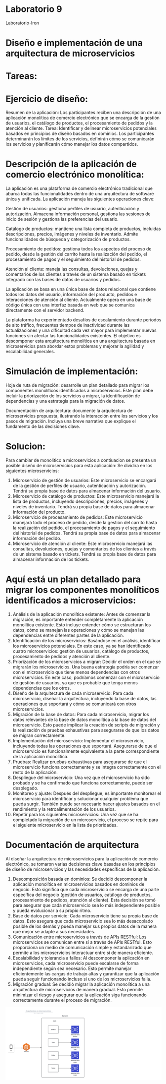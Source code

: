 # Laboratorio 9
Laboratorio-Iron

# Diseño e implementación de una arquitectura de microservicios

# Tareas:

# Ejercicio de diseño:

Resumen de la aplicación: Los participantes reciben una descripción de una aplicación monolítica de comercio electrónico que se encarga de la gestión de usuarios, el catálogo de productos, el procesamiento de pedidos y la atención al cliente.
Tarea: Identificar y delinear microservicios potenciales basados ​​en principios de diseño basados ​​en dominios. Los participantes determinarán los límites de los servicios, definirán cómo se comunicarán los servicios y planificarán cómo manejar los datos compartidos.


# Descripción de la aplicación de comercio electrónico monolítica:
La aplicación es una plataforma de comercio electrónico tradicional que abarca todas las funcionalidades dentro de una arquitectura de software única y unificada. La aplicación maneja las siguientes operaciones clave:

Gestión de usuarios: gestiona perfiles de usuario, autenticación y autorización. Almacena información personal, gestiona las sesiones de inicio de sesión y gestiona las preferencias del usuario.

Catálogo de productos: mantiene una lista completa de productos, incluidas descripciones, precios, imágenes y niveles de inventario. Admite funcionalidades de búsqueda y categorización de productos.

Procesamiento de pedidos: gestiona todos los aspectos del proceso de pedido, desde la gestión del carrito hasta la realización del pedido, el procesamiento de pagos y el seguimiento del historial de pedidos.

Atención al cliente: maneja las consultas, devoluciones, quejas y comentarios de los clientes a través de un sistema basado en tickets integrado con las bases de datos de usuarios y pedidos.

La aplicación se basa en una única base de datos relacional que contiene todos los datos del usuario, información del producto, pedidos e interacciones de atención al cliente. Actualmente opera en una base de código única con una interfaz basada en web que se comunica directamente con el servidor backend.

La plataforma ha experimentado desafíos de escalamiento durante períodos de alto tráfico, frecuentes tiempos de inactividad durante las actualizaciones y una dificultad cada vez mayor para implementar nuevas funciones sin afectar las funcionalidades existentes. El objetivo es descomponer esta arquitectura monolítica en una arquitectura basada en microservicios para abordar estos problemas y mejorar la agilidad y escalabilidad generales.



# Simulación de implementación:

Hoja de ruta de migración: desarrolle un plan detallado para migrar los componentes monolíticos identificados a microservicios. Este plan debe incluir la priorización de los servicios a migrar, la identificación de dependencias y una estrategia para la migración de datos.

Documentación de arquitectura: documente la arquitectura de microservicios propuesta, ilustrando la interacción entre los servicios y los pasos de migración. Incluya una breve narrativa que explique el fundamento de las decisiones clave.

# Solucion:
Para cambiar de monolitico a microservicios a contiuacion se presenta un posible diseño de microservicios para esta aplicación:
Se dividira en los siguientes microservicios: 

1. Microservicio de gestión de usuarios: Este microservicio se encargará de la gestión de perfiles de usuario, autenticación y autorización. Tendrá su propia base de datos para almacenar información del usuario.
2. Microservicio de catálogo de productos: Este microservicio manejará la lista de productos, incluyendo descripciones, precios, imágenes y niveles de inventario. Tendrá su propia base de datos para almacenar información del producto.  
3. Microservicio de procesamiento de pedidos: Este microservicio manejará todo el proceso de pedido, desde la gestión del carrito hasta la realización del pedido, el procesamiento de pagos y el seguimiento del historial de pedidos. Tendrá su propia base de datos para almacenar información del pedido.  
4. Microservicio de atención al cliente: Este microservicio manejará las consultas, devoluciones, quejas y comentarios de los clientes a través de un sistema basado en tickets. Tendrá su propia base de datos para almacenar información de los tickets.


# Aquí está un plan detallado para migrar los componentes monolíticos identificados a microservicios:  

1. Análisis de la aplicación monolítica existente: Antes de comenzar la migración, es importante entender completamente la aplicación monolítica existente. Esto incluye entender cómo se estructuran los datos, cómo se manejan las operaciones y cómo se manejan las dependencias entre diferentes partes de la aplicación.  
2. Identificación de los microservicios: Basándose en el análisis, identificar los microservicios potenciales. En este caso, ya se han identificado cuatro microservicios: gestión de usuarios, catálogo de productos, procesamiento de pedidos y atención al cliente.  
3. Priorización de los microservicios a migrar: Decidir el orden en el que se migrarán los microservicios. Una buena estrategia podría ser comenzar con el microservicio que tiene menos dependencias con otros microservicios. En este caso, podríamos comenzar con el microservicio de gestión de usuarios, ya que es probable que tenga menos dependencias que los otros.  
4. Diseño de la arquitectura de cada microservicio: Para cada microservicio, diseñar la arquitectura, incluyendo la base de datos, las operaciones que soportará y cómo se comunicará con otros microservicios.
5. Migración de la base de datos: Para cada microservicio, migrar los datos relevantes de la base de datos monolítica a la base de datos del microservicio. Esto puede implicar la creación de scripts de migración y la realización de pruebas exhaustivas para asegurarse de que los datos se migran correctamente.  
6. Implementación del microservicio: Implementar el microservicio, incluyendo todas las operaciones que soportará. Asegurarse de que el microservicio es funcionalmente equivalente a la parte correspondiente de la aplicación monolítica.  
7. Pruebas: Realizar pruebas exhaustivas para asegurarse de que el microservicio funciona correctamente y se integra correctamente con el resto de la aplicación.  
8. Despliegue del microservicio: Una vez que el microservicio ha sido probado y se ha confirmado que funciona correctamente, puede ser desplegado.  
9. Monitoreo y ajuste: Después del despliegue, es importante monitorear el microservicio para identificar y solucionar cualquier problema que pueda surgir. También puede ser necesario hacer ajustes basados en el rendimiento y la retroalimentación de los usuarios.  
10. Repetir para los siguientes microservicios: Una vez que se ha completado la migración de un microservicio, el proceso se repite para el siguiente microservicio en la lista de prioridades. 


# Documentación de arquitectura

Al diseñar la arquitectura de microservicios para la aplicación de comercio electrónico, se tomaron varias decisiones clave basadas en los principios de diseño de microservicios y las necesidades específicas de la aplicación.

1. Descomposición basada en dominios: Se decidió descomponer la aplicación monolítica en microservicios basados en dominios de negocio. Esto significa que cada microservicio se encarga de una parte específica del negocio (gestión de usuarios, catálogo de productos, procesamiento de pedidos, atención al cliente). Esta decisión se tomó para asegurar que cada microservicio sea lo más independiente posible y pueda evolucionar a su propio ritmo.  
2. Base de datos por servicio: Cada microservicio tiene su propia base de datos. Esto asegura que cada microservicio sea lo más desacoplado posible de los demás y pueda manejar sus propios datos de la manera que mejor se adapte a sus necesidades.  
3. Comunicación entre microservicios a través de APIs RESTful: Los microservicios se comunican entre sí a través de APIs RESTful. Esto proporciona un medio de comunicación simple y estandarizado que permite a los microservicios interactuar entre sí de manera eficiente.
4. Escalabilidad y tolerancia a fallos: Al descomponer la aplicación en microservicios, cada microservicio puede escalarse de forma independiente según sea necesario. Esto permite manejar eficientemente las cargas de trabajo altas y garantizar que la aplicación pueda seguir funcionando incluso si uno de los microservicios falla.  
5. Migración gradual: Se decidió migrar la aplicación monolítica a una arquitectura de microservicios de manera gradual. Esto permite minimizar el riesgo y asegurar que la aplicación siga funcionando correctamente durante el proceso de migración.

![arquitectura notificaciones.png](arquitectura%20notificaciones.png)